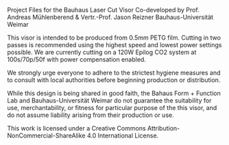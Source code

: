 Project Files for the Bauhaus Laser Cut Visor
Co-developed by Prof. Andreas Mühlenberend & Vertr.-Prof. Jason Reizner
Bauhaus-Universität Weimar

This visor is intended to be produced from 0.5mm PETG film.
Cutting in two passes is recommended using the highest speed and lowest power settings possible.
We are currently cutting on a 120W Epilog CO2 system at 100s/70p/50f with power compensation enabled.

We strongly urge everyone to adhere to the strictest hygiene measures and to consult with local authorities before beginning production or distribution. 

While this design is being shared in good faith, the Bahaus Form + Function Lab and Bauhaus-Universität Weimar do not guarantee the suitability for use, merchantability, or fitness for particular purpose of the this visor, and do not assume liability arising from their production or use.

This work is licensed under a Creative Commons Attribution-NonCommercial-ShareAlike 4.0 International License.
